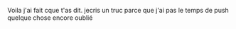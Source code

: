 Voila j'ai fait cque t'as dit. 
jecris un truc parce que j'ai pas le temps de push quelque chose
encore oublié